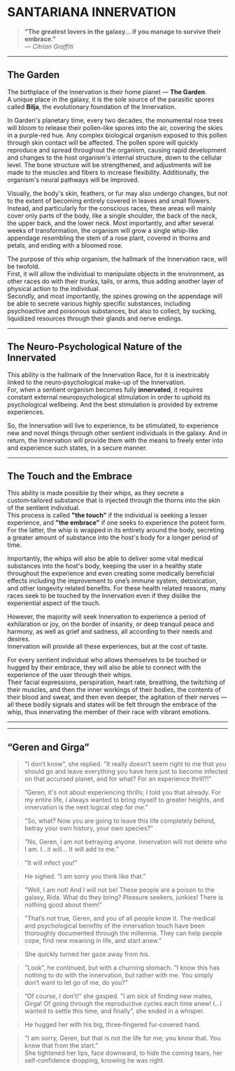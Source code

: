 # SANTARIANA INNERVATION

> **"The greatest lovers in the galaxy… if you manage to survive their embrace."**  
> — *Citrian Graffiti*

---

## The Garden

The birthplace of the Innervation is their home planet — **The Garden**.  
A unique place in the galaxy, it is the sole source of the parasitic spores called **Bilja**, the evolutionary foundation of the Innervation.

In Garden's planetary time, every two decades, the monumental rose trees will bloom to release their pollen-like spores into the air, covering the skies in a purple-red hue. Any complex biological organism exposed to this pollen through skin contact will be affected. The pollen spore will quickly reproduce and spread throughout the organism, causing rapid development and changes to the host organism's internal structure, down to the cellular level. The bone structure will be strengthened, and adjustments will be made to the muscles and fibers to increase flexibility. Additionally, the organism's neural pathways will be improved.

Visually, the body's skin, feathers, or fur may also undergo changes, but not to the extent of becoming entirely covered in leaves and small flowers. Instead, and particularly for the conscious races, these areas will mainly cover only parts of the body, like a single shoulder, the back of the neck, the upper back, and the lower neck. Most importantly, and after several weeks of transformation, the organism will grow a single whip-like appendage resembling the stem of a rose plant, covered in thorns and petals, and ending with a bloomed rose.

The purpose of this whip organism, the hallmark of the Innervation race, will be twofold.  
First, it will allow the individual to manipulate objects in the environment, as other races do with their trunks, tails, or arms, thus adding another layer of physical action to the individual.  
Secondly, and most importantly, the spines growing on the appendage will be able to secrete various highly specific substances, including psychoactive and poisonous substances, but also to collect, by sucking, liquidized resources through their glands and nerve endings.

---

## The Neuro‑Psychological Nature of the Innervated

This ability is the hallmark of the Innervation Race, for it is inextricably linked to the neuro‑psychological make-up of the Innervation.  
For, when a sentient organism becomes fully **innervated**, it requires constant external neuropsychological stimulation in order to uphold its psychological wellbeing. And the best stimulation is provided by extreme experiences.

So, the Innervation will live to experience, to be stimulated, to experience new and novel things through other sentient individuals in the galaxy. And in return, the Innervation will provide them with the means to freely enter into and experience such states, in a secure manner.

---

## The Touch and the Embrace

This ability is made possible by their whips, as they secrete a custom‑tailored substance that is injected through the thorns into the skin of the sentient individual.  
This process is called **"the touch"** if the individual is seeking a lesser experience, and **"the embrace"** if one seeks to experience the potent form.  
For the latter, the whip is wrapped in its entirety around the body, secreting a greater amount of substance into the host's body for a longer period of time.

Importantly, the whips will also be able to deliver some vital medical substances into the host's body, keeping the user in a healthy state throughout the experience and even creating some medically beneficial effects including the improvement to one’s immune system, detoxication, and other longevity related benefits. For these health related reasons, many races seek to be touched by the Innervation even if they dislike the experiential aspect of the touch.

However, the majority will seek Innervation to experience a period of exhilaration or joy, on the border of insanity, or deep tranquil peace and harmony, as well as grief and sadness, all according to their needs and desires.  
Innervation will provide all these experiences, but at the cost of taste.

For every sentient individual who allows themselves to be touched or hugged by their embrace, they will also be able to connect with the experience of the user through their whips.  
Their facial expressions, perspiration, heart rate, breathing, the twitching of their muscles, and then the inner workings of their bodies, the contents of their blood and sweat, and then even deeper, the agitation of their nerves — all these bodily signals and states will be felt through the embrace of the whip, thus innervating the member of their race with vibrant emotions.

---

***********
## “Geren and Girga”

> ”I don’t know”, she replied. ”It really doesn’t seem right to me that you should go and leave everything you have here just to become infected on that accursed planet, and for what? For an experience thrill?!”

> ”Geren, it's not about experiencing thrills; I told you that already. For my entire life, I always wanted to bring myself to greater heights, and innervation is the next logical step for me.”

> ”So, what? Now you are going to leave this life completely behind, betray your own history, your own species?”

> ”No, Geren, I am not betraying anyone. Innervation will not delete who I am. I…it will… It will add to me.”

> ”It will infect you!”

> He sighed. ”I am sorry you think like that.”

> ”Well, I am not! And I will not be! These people are a poison to the galaxy, Rida. What do they bring? Pleasure seekers, junkies! There is nothing good about them!”

> ”That’s not true, Geren, and you of all people know it. The medical and psychological benefits of the innervation touch have been thoroughly documented through the millennia. They can help people cope, find new meaning in life, and start anew.”

> She quickly turned her gaze away from his.

> ”Look”, he continued, but with a churning stomach. ”I know this has nothing to do with the innervation, but rather with me. You simply don’t want to let go of me, do you?”

> ”Of course, I don’t!” she gasped. ”I am sick of finding new mates, Girga! Of going through the reproductive cycles each time anew! I…I wanted to settle this time, and finally”, she ended in a whisper.

> He hugged her with his big, three‑fingered fur‑covered hand.

> ”I am sorry, Geren, but that is not the life for me; you know that. You knew that from the start.”  
> She tightened her lips, face downward, to hide the coming tears, her self‑confidence dropping, knowing he was right.

